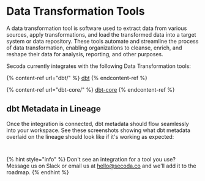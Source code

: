 # Data Transformation Tools

A data transformation tool is software used to extract data from various sources, apply transformations, and load the transformed data into a target system or data repository. These tools automate and streamline the process of data transformation, enabling organizations to cleanse, enrich, and reshape their data for analysis, reporting, and other purposes.

Secoda currently integrates with the following Data Transformation tools:

{% content-ref url="dbt/" %}
[dbt](dbt/)
{% endcontent-ref %}

{% content-ref url="dbt-core/" %}
[dbt-core](dbt-core/)
{% endcontent-ref %}

## dbt Metadata in Lineage

Once the integration is connected, dbt metadata should flow seamlessly into your workspace. See these screenshots showing what dbt metadata overlaid on the lineage should look like if it's working as expected:

<figure><img src="https://secoda-public-media-assets.s3.amazonaws.com/d191e6b0-aac0-4ed3-8ae9-87e4a775cb82.png" alt=""><figcaption></figcaption></figure>

<figure><img src="https://secoda-public-media-assets.s3.amazonaws.com/2d4bf2f4-6b31-4072-a2b4-a49c8698e85b.png" alt=""><figcaption></figcaption></figure>

{% hint style="info" %}
Don't see an integration for a tool you use? Message us on Slack or email us at hello@secoda.co and we'll add it to the roadmap.&#x20;
{% endhint %}
